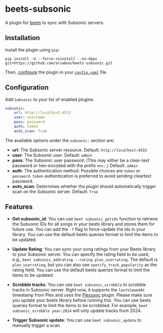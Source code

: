# beets-subsonic
A plugin for [beets](https://github.com/beetbox/beets) to sync with Subsonic servers.

## Installation

Install the plugin using `pip`:

```shell
pip install -U --force-reinstall --no-deps git+https://github.com/arsaboo/beets-subsonic.git
```

Then, [configure](#configuration) the plugin in your
[`config.yaml`](https://beets.readthedocs.io/en/latest/plugins/index.html) file.

## Configuration

Add `Subsonic` to your list of enabled plugins.

```yaml
subsonic:
    url: http://localhost:4533
    user: username
    pass: password
    auth: token
    auto_scan: True
```

The available options under the ``subsonic:`` section are:

- **url**: The Subsonic server resource. Default: ``http://localhost:4533``
- **user**: The Subsonic user. Default: ``admin``
- **pass**: The Subsonic user password. (This may either be a clear-text
  password or hex-encoded with the prefix ``enc:``.) Default: ``admin``
- **auth**: The authentication method. Possible choices are ``token`` or
  ``password``. ``token`` authentication is preferred to avoid sending
  cleartext password.
- **auto_scan**: Determines whether the plugin should automatically trigger scan on the Subsonic server. Default: `True`

## Features

- **Get subsonic_id**: You can use `beet subsonic_getids` function to retrieve the Subsonic IDs for all songs in your beets library and stores them for future use. You can add the `-f` flag to force-update the ids in your library. You can use the default beets queries format to limit the items to be updated.

- **Update Rating**: You can sync your song ratings from your Beets library to your Subsonic server. You can specify the rating field to be used, e.g., `beet subsonic_addrating --rating plex_userrating`. The default is `plex_userrating`, but you can also use `spotify_track_popularity` as the rating field. You can use the default beets queries format to limit the items to be updated.

- **Scrobble tracks**: You can use `beet subsonic_scrobble` to scrobble tracks in Subsonic server. Right now, it supports the `lastViewedAt` timestamp from Plex and uses the [Plexsync](https://github.com/arsaboo/beets-plexsync) plugin. Please make sure you update your beets library before running this. You can use beets queries format to limit the items to be scrobbled. For example, `beet subsonic_scrobble year:2024` will only update tracks from 2024.

- **Trigger Subsonic update**: You can use `beet subsonic_update` to manually trigger a scan.

